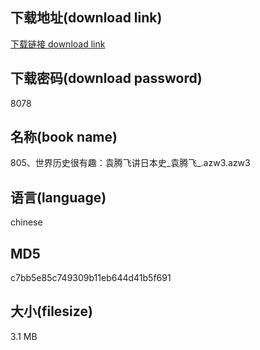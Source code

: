 ## 下载地址(download link)
[下载链接 download link](https://voluble-croquembouche-d321dc.netlify.app/?s=805%E3%80%81%E4%B8%96%E7%95%8C%E5%8E%86%E5%8F%B2%E5%BE%88%E6%9C%89%E8%B6%A3%EF%BC%9A%E8%A2%81%E8%85%BE%E9%A3%9E%E8%AE%B2%E6%97%A5%E6%9C%AC%E5%8F%B2_%E8%A2%81%E8%85%BE%E9%A3%9E_.azw3)

## 下载密码(download password)
8078

## 名称(book name)
805、世界历史很有趣：袁腾飞讲日本史_袁腾飞_.azw3.azw3

## 语言(language)
chinese

## MD5
c7bb5e85c749309b11eb644d41b5f691

## 大小(filesize)
3.1 MB
